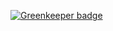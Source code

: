 

[![Greenkeeper badge](https://badges.greenkeeper.io/ellsclytn/prismic-counter.svg)](https://greenkeeper.io/)